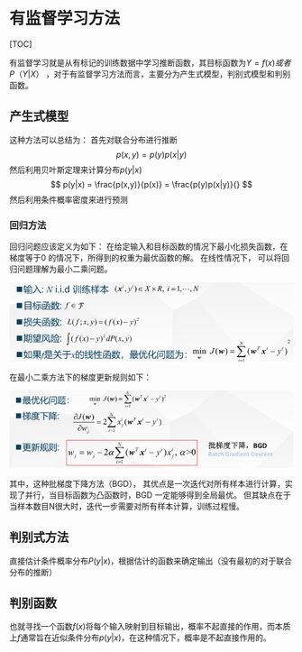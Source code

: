 # 有监督学习方法

[TOC]

有监督学习就是从有标记的训练数据中学习推断函数，其目标函数为$Y = f(x) 或者 P（Y|X）$ ，对于有监督学习方法而言，主要分为产生式模型，判别式模型和判别函数。 

## 产生式模型

这种方法可以总结为： 首先对联合分布进行推断
$$
p(x,y) = p(y)p(x|y)
$$
然后利用贝叶斯定理来计算分布$p(y|x)$
$$
p(y|x) = \frac{p(x,y)}{p(x)} = \frac{p(y)p(x|y)}{}
$$
然后利用条件概率密度来进行预测

### 回归方法

回归问题应该定义为如下： 在给定输入和目标函数的情况下最小化损失函数，在梯度等于0 的情况下，所得到的权重为最优函数的解。 在线性情况下， 可以将回归问题理解为最小二乘问题。

![image-20211221160922453](image-20211221160922453.png)

在最小二乘方法下的梯度更新规则如下： 

![image-20211221161255905](image-20211221161255905.png)

其中，这种批梯度下降方法（BGD）， 其优点是一次迭代对所有样本进行计算，实现了并行，当目标函数为凸函数时，BGD 一定能够得到全局最优。 但其缺点在于当样本数目N很大时，迭代一步需要对所有样本计算，训练过程慢。

## 判别式方法

直接估计条件概率分布$P(y|x)$，根据估计的函数来确定输出（没有最初的对于联合分布的推断）

## 判别函数

也就寻找一个函数$f(x)$将每个输入映射到目标输出，概率不起直接的作用，而本质上$f$通常旨在近似条件分布$p(y|x)$，在这种情况下，概率是不起直接作用的。 

